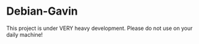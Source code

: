 # Debian-Gavin

This project is under VERY heavy development. Please do not use on your daily machine!
